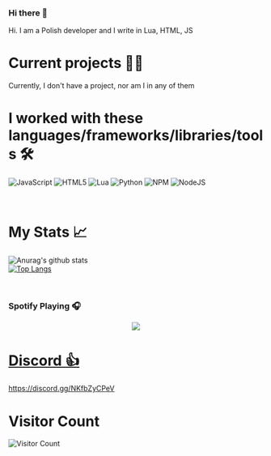 ### Hi there 👋

Hi. I am a Polish developer and I write in Lua, HTML, JS

# Current projects 🧑‍💼
Currently, I don't have a project, nor am I in any of them

# I worked with these languages/frameworks/libraries/tools 🛠️
![JavaScript](https://img.shields.io/badge/javascript-%23323330.svg?style=for-the-badge&logo=javascript&logoColor=%23F7DF1E) ![HTML5](https://img.shields.io/badge/html5-%23E34F26.svg?style=for-the-badge&logo=html5&logoColor=white) ![Lua](https://img.shields.io/badge/lua-%232C2D72.svg?style=for-the-badge&logo=lua&logoColor=white) ![Python](https://img.shields.io/badge/python-3670A0?style=for-the-badge&logo=python&logoColor=ffdd54) ![NPM](https://img.shields.io/badge/NPM-%23000000.svg?style=for-the-badge&logo=npm&logoColor=white) ![NodeJS](https://img.shields.io/badge/node.js-6DA55F?style=for-the-badge&logo=node.js&logoColor=white)

<br />

# My Stats 📈
![Anurag's github stats](https://github-readme-stats.vercel.app/api?username=imag0&count_private=true&show_icons=true?theme=buefy)
<br />
[![Top Langs](https://github-readme-stats.vercel.app/api/top-langs/?username=imag0&langs_count=8)](https://github.com/anuraghazra/github-readme-stats)

<br />

### Spotify Playing 🎧
<p align="center">
  <a href="https://open.spotify.com/user/pama997">
    <img src="https://spotify-github-profile.vercel.app/api/view?uid=pama997&cover_image=true&theme=default&bar_color=b9f0b7)](https://github.com/kittinan/spotify-github-profile">
<br />
    
    
# Discord 👍

https://discord.gg/NKfbZyCPeV
# Visitor Count
![Visitor Count](https://profile-counter.glitch.me/img0/count.svg)

